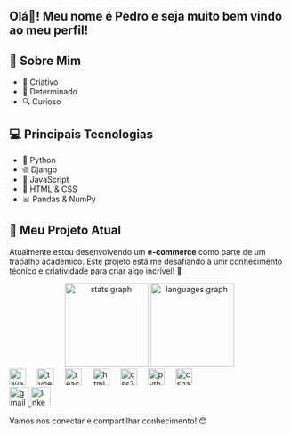 <h2 align="left">Olá👋! Meu nome é Pedro e seja muito bem vindo ao meu perfil!</h2>

<h2>🌟 Sobre Mim</h2>
<ul>
    <li>🎨 Criativo</li>
    <li>💪 Determinado</li>
    <li>🔍 Curioso</li>
</ul>

<h2>💻 Principais Tecnologias</h2>
<ul>
    <li>🐍 Python</li>
    <li>🌐 Django</li>
    <li>📜 JavaScript</li>
    <li>🎨 HTML & CSS</li>
    <li>📊 Pandas & NumPy</li>
</ul>

<h2>🛒 Meu Projeto Atual</h2>
<p>Atualmente estou desenvolvendo um <strong>e-commerce</strong> como parte de um trabalho acadêmico. Este projeto está me desafiando a unir conhecimento técnico e criatividade para criar algo incrível! 🚀</p>

<div align="center">
  <img src="https://github-readme-stats.vercel.app/api?username=PedroSmithhh&hide_title=false&hide_rank=false&show_icons=true&include_all_commits=true&count_private=true&disable_animations=false&theme=dracula&locale=en&hide_border=false" height="150" alt="stats graph"  />
  <img src="https://github-readme-stats.vercel.app/api/top-langs?username=PedroSmithhh&locale=en&hide_title=false&layout=compact&card_width=320&langs_count=5&theme=dracula&hide_border=false" height="150" alt="languages graph"  />
</div>

<div align="left">
  <img src="https://cdn.jsdelivr.net/gh/devicons/devicon/icons/javascript/javascript-original.svg" height="30" alt="javascript logo"  />
  <img width="12" />
  <img src="https://cdn.jsdelivr.net/gh/devicons/devicon/icons/typescript/typescript-original.svg" height="30" alt="typescript logo"  />
  <img width="12" />
  <img src="https://cdn.jsdelivr.net/gh/devicons/devicon/icons/react/react-original.svg" height="30" alt="react logo"  />
  <img width="12" />
  <img src="https://cdn.jsdelivr.net/gh/devicons/devicon/icons/html5/html5-original.svg" height="30" alt="html5 logo"  />
  <img width="12" />
  <img src="https://cdn.jsdelivr.net/gh/devicons/devicon/icons/css3/css3-original.svg" height="30" alt="css3 logo"  />
  <img width="12" />
  <img src="https://cdn.jsdelivr.net/gh/devicons/devicon/icons/python/python-original.svg" height="30" alt="python logo"  />
  <img width="12" />
  <img src="https://cdn.jsdelivr.net/gh/devicons/devicon/icons/csharp/csharp-original.svg" height="30" alt="csharp logo"  />
</div>

<div align="left">
<a href="pirs.pedrinhool@gmail.com" target="_blank">
  <img src="https://img.shields.io/static/v1?message=Gmail&logo=gmail&label=&color=D14836&logoColor=white&labelColor=&style=for-the-badge" height="35" alt="gmail logo" />
</a>
<a href="https://www.linkedin.com/in/pedroirsmith/" target="_blank">
  <img src="https://img.shields.io/static/v1?message=LinkedIn&logo=linkedin&label=&color=0077B5&logoColor=white&labelColor=&style=for-the-badge" height="35" alt="linkedin logo" />
</a>

</div>

<p>Vamos nos conectar e compartilhar conhecimento! 😊</p>


